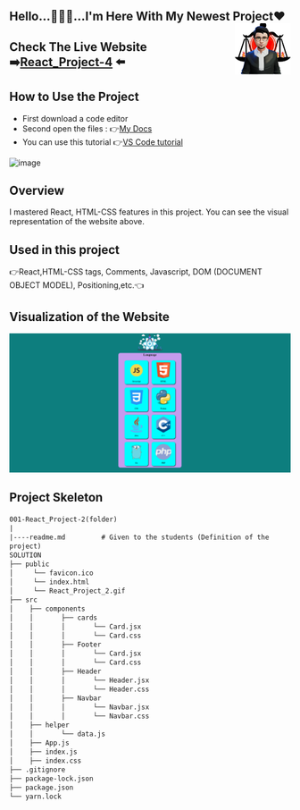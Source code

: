 ## Hello...🙋🏻‍♂️...I'm Here With My Newest Project❤<img align="right" src="https://github.com/Muka6363/PROJELER_MK/blob/main/Images/avatar_2-removebg-preview.png"  width="100px">
## Check The Live Website :arrow_right:[React_Project-4](https://muka6363.github.io/React_Project-4/) :arrow_left:
## How to Use the Project
+ First download a code editor
+ Second open the files : :point_right:[My Docs](https://muka6363.github.io/React_Project-4/)
+ You can use this tutorial :point_right:[VS Code tutorial](https://www.youtube.com/watch?v=fJEbVCrEMSE)

![image](https://user-images.githubusercontent.com/101215803/197380833-d742b275-ee20-4694-ad4a-bf34064e6458.png)

## Overview
I mastered React, HTML-CSS features in this project. You can see the visual representation of the website above.
## Used in this project
:point_right:React,HTML-CSS tags, Comments, Javascript, DOM (DOCUMENT OBJECT MODEL), Positioning,etc.:point_left:



## Visualization of the Website
![image](https://github.com/Muka6363/React_Project-4/blob/main/public/React_Psroject-4.gif)


## Project Skeleton

```
001-React_Project-2(folder)
|
|----readme.md         # Given to the students (Definition of the project)
SOLUTION
├── public
│     └── favicon.ico
│     └── index.html
│     └── React_Project_2.gif
├── src
│    ├── components
│    │       ├── cards
│    │       │       └── Card.jsx
│    │       │       └── Card.css
│    │       ├── Footer
│    │       │       └── Card.jsx
│    │       │       └── Card.css
│    │       ├── Header
│    │       │       └── Header.jsx
│    │       │       └── Header.css
│    │       ├── Navbar
│    │       │       └── Navbar.jsx
│    │       │       └── Navbar.css
│    ├── helper
│    │       └── data.js
│    ├── App.js
│    ├── index.js
│    ├── index.css
├── .gitignore
├── package-lock.json
├── package.json
└── yarn.lock
```




